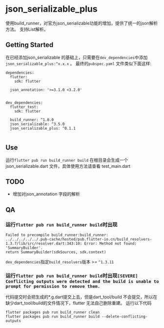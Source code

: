 # json_serializable_plus
使用build_runner，对官方json_serializable功能的增加，提供了统一的json解析方法。
支持List解析。

## Getting Started

在已经添加json_serializable 的基础上，只需要在`dev_dependencies`中添加`json_serializable_plus:^x.x.x` 。
最终的`pubspec.yaml` 文件类似下面这样:
```
dependencies:
  flutter:
    sdk: flutter

  json_annotation: '>=3.1.0 <3.2.0'


dev_dependencies:
  flutter_test:
    sdk: flutter

  build_runner: ^1.0.0
  json_serializable: ^3.5.0
  json_serializable_plus: ^0.1.1


```
## Use

运行`flutter pub run build_runner build`
在根目录会生成一个json_serializable.dart 文件，具体使用方法请查看 test_main.dart

## TODO
* 增加对json_annotation 字段的解析

## QA

### 运行`flutter pub run build_runner build`时出现

```
Failed to precompile build_runner:build_runner:
../../../../../.pub-cache/hosted/pub.flutter-io.cn/build_resolvers-1.3.7/lib/src/resolver.dart:343:10: Error: Method not found: 'SummaryBuilder'.
return SummaryBuilder(sdkSources, sdk.context)
 ```

`dev_dependencies`指定`build_resolvers`版本 >= `^1.3.11`


### 运行`flutter pub run build_runner build`时出现`[SEVERE] Conflicting outputs were detected and the build is unable to prompt for permission to remove them.`

代码提交时会把生成的*.g.dart提交上去，但是dart_tool/build 不会提交，所以在缺少dart_tool/build的文件情况下，flutter 无法自己删除重建。
运行以下代码

```
flutter packages pub run build_runner clean
flutter packages pub run build_runner build --delete-conflicting-outputs
```


